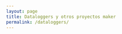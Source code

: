 ```yaml
---
layout: page
title: Dataloggers y otros proyectos maker
permalink: /dataloggers/
---
```


<head>
	<meta http-equiv="Content-Type" content="text/html; charset=utf-8" />
	<title>chartjs-plugin-datasource sample</title>
	<script src="https://cdn.jsdelivr.net/npm/chart.js@2.8.0"></script>
	<script src="https://cdn.jsdelivr.net/npm/chartjs-plugin-datasource@0.1.0"></script>
	<style>
		canvas {
			-moz-user-select: none;
			-webkit-user-select: none;
			-ms-user-select: none;
		}
    	.myChart {
    		
    	}
    	.chart {
    		margin-left: 0px;
			width: 155%;
			height:	155%
    	}
    	.text-center {
    		text-align: center;
		}
		
  table {
      border-collapse: collapse;
      width: 100%;
    }

    th, td {
      border-bottom: 1px solid;
      padding: 8px;
      text-align: center;
    }

    th {
      font-weight: bold;
      border-left: none;
      border-right: none;
      border-top: none;
    }

    td {
      border-left: none;
      border-right: none;
    }


    </style>

</head>

<body>
	<div id="tabla">
	<table border="1">
		<thead>
		<tr>
			<th>Última Fecha</th>
			<th>Temperatura Mínima</th>
			<th>Temperatura Máxima</th>
			<th>Temperatura Promedio</th>
			<th>Humedad Mínima</th>
			<th>Humedad Máxima</th>
			<th>Humedad Promedio</th>
		</tr>
		</thead>
		<tbody id="tabla-resumen"></tbody>
	</table>
	</div>

    <script>
    	fetch('datos.csv')
    	.then(response => response.text())
    	.then(csv => {
    		const lineas = csv.trim().split('\n').slice(1); // Ignora encabezado
    		const fechas = [];
    		const temperaturas = [];
    		const humedades = [];

    		lineas.forEach(linea => {
    		const partes = linea.split(',');
    		if (partes.length === 3) {
    			const fecha = partes[0].trim();
    			const temp = parseFloat(partes[1]);
    			const hum = parseFloat(partes[2]);

    			fechas.push(fecha);
    			temperaturas.push(temp);
    			humedades.push(hum);
    		}
    		});

    		const ultimaFecha = fechas[fechas.length - 1];
    		const tempMin = Math.min(...temperaturas);
    		const tempMax = Math.max(...temperaturas);
    		const tempProm = (temperaturas.reduce((a, b) => a + b, 0) / temperaturas.length).toFixed(2);

    		const humMin = Math.min(...humedades);
    		const humMax = Math.max(...humedades);
    		const humProm = (humedades.reduce((a, b) => a + b, 0) / humedades.length).toFixed(2);

    		const fila = `
    		<tr>
    			<td>${ultimaFecha}</td>
    			<td>${tempMin} °C</td>
    			<td>${tempMax} °C</td>
    			<td>${tempProm} °C</td>
    			<td>${humMin} %</td>
    			<td>${humMax} %</td>
    			<td>${humProm} %</td>
    		</tr>
    		`;

    		document.getElementById('tabla-resumen').innerHTML = fila;
    	})
    	.catch(error => console.error('Error al cargar datos.csv:', error));
    </script>

    <div class="chart">
    	<canvas id="myChart" style="margin-left:-200px"></canvas>
    </div>

   <script>
		var chartColors = {
			red: 'rgb(255, 99, 132)',
			blue: 'rgb(54, 162, 235)'
		};

		var color = Chart.helpers.color;
		var config = {
			type: 'line',
			data: {
				datasets: [{
					type: 'line',
					yAxisID: 'temperatura',
					backgroundColor: 'transparent',
					borderColor: chartColors.red,
					pointBackgroundColor: chartColors.red,
					tension: 0,
					fill: false
				}, {
					yAxisID: 'humedad',
					backgroundColor: color(chartColors.blue).alpha(0.5).rgbString(),
					borderColor: 'transparent'
				}]
			},
			plugins: [ChartDataSource],
			options: {
				title: {
					display: true,
					text: 'Datalogger SHT31: temperatura y humedad relativa'
				},
				scales: {
					xAxes: [{
						scaleLabel: {
							display: true,
							labelString: 'Fecha'
						}
					}],
					yAxes: [{
						id: 'temperatura',
						gridLines: {
							drawOnChartArea: false
						},
						scaleLabel: {
							display: true,
							labelString: 'Temperatura (°C)'
						}
					}, {
						id: 'humedad',
						position: 'right',
						gridLines: {
							drawOnChartArea: false
						},
						scaleLabel: {
							display: true,
							labelString: 'Humedad (%)'
						}
					}]
				},
				plugins: {
					datasource: {
						type: 'csv',
						url: '../datos.csv',
						delimiter: ',',
						rowMapping: 'index',
						datasetLabels: true,
						indexLabels: true
					}
				}
			}
		};

		window.onload = function () {
			var ctx = document.getElementById('myChart').getContext('2d');
			window.myChart = new Chart(ctx, config);
		};
	</script>

</body>

